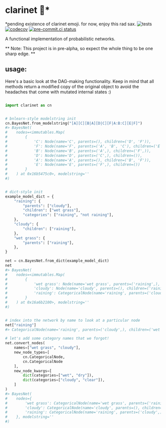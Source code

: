 # clarinet 🎷*
*pending existence of clarinet emoji. for now, enjoy this rad sax.
![tests](https://github.com/phinate/clarinet/workflows/tests/badge.svg) [![codecov](https://codecov.io/gh/phinate/clarinet/branch/main/graph/badge.svg?token=ZBHFNPEP9R)](https://codecov.io/gh/phinate/clarinet) [![pre-commit.ci status](https://results.pre-commit.ci/badge/github/phinate/clarinet/main.svg)](https://results.pre-commit.ci/latest/github/phinate/clarinet/main)


A functional implementation of probabilistic networks.

** Note: This project is in pre-alpha, so expect the whole thing to be one sharp edge. **

## usage:

Here's a basic look at the DAG-making functionality. Keep in mind that all methods return a modified copy of the original object to avoid the headaches that come with mutated internal states :)

```py

import clarinet as cn


# bnlearn-style modelstring init
cn.BayesNet.from_modelstring("[A][C][B|A][D|C][F|A:B:C][E|F]")
#> BayesNet(
#    nodes=<immutables.Map(
#        {
#            'C': Node(name='C', parents=(), children=('D', 'F')),
#            'F': Node(name='F', parents=('A', 'B', 'C'), children=('E',)),
#            'B': Node(name='B', parents=('A',), children=('F',)),
#            'D': Node(name='D', parents=('C',), children=()),
#            'A': Node(name='A', parents=(), children=('B', 'F')),
#            'E': Node(name='E', parents=('F',), children=())
#        }
#    ) at 0x16b5475c0>, modelstring=''
#)


# dict-style init
example_model_dict = {
    "raining": {
        "parents": ["cloudy"],
        "children": ["wet grass"],
        "categories": ["raining", "not raining"],
    },
    "cloudy": {
        "children": ["raining"],
    },
    "wet grass": {
        "parents": ["raining"],
    },
}

net = cn.BayesNet.from_dict(example_model_dict)
net
#> BayesNet(
#    nodes=<immutables.Map(
#        {
#            'wet grass': Node(name='wet grass', parents=('raining',), children=()),
#            'cloudy': Node(name='cloudy', parents=(), children=('raining',)),
#            'raining': CategoricalNode(name='raining', parents=('cloudy',), children=('wet grass',), prob_table=array([], dtype=float32), categories=('raining', 'not raining'))
#        }
#    ) at 0x16a6b2100>, modelstring=''
#)


# index into the network by name to look at a particular node
net["raining"]
#> CategoricalNode(name='raining', parents=('cloudy',), children=('wet grass',), prob_table=array([], dtype=float32), categories=('raining', 'not raining'))

# let's add some category names that we forgot!
net.convert_nodes(
    names=["wet grass", "cloudy"],
    new_node_types=[
        cn.CategoricalNode,
        cn.CategoricalNode
    ],
    new_node_kwargs=[
        dict(categories=["wet", "dry"]),
        dict(categories=["cloudy", "clear"]),
    ]
)
#> BayesNet(
#    nodes={
#        'wet grass': CategoricalNode(name='wet grass', parents=('raining',), children=(), prob_table=array([], dtype=float32), categories=('wet', 'dry')),
#        'cloudy': CategoricalNode(name='cloudy', parents=(), children=('raining',), prob_table=array([], dtype=float32), categories=('cloudy', 'clear')),
#        'raining': CategoricalNode(name='raining', parents=('cloudy',), children=('wet grass',), prob_table=array([], dtype=float32), categories=('raining', 'not raining'))
#    }, modelstring=''
#)
```
